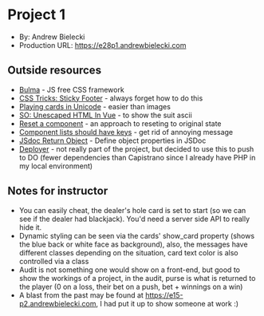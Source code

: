 # Project 1
* By: Andrew Bielecki
* Production URL: <https://e28p1.andrewbielecki.com>

## Outside resources
* [Bulma](https://bulma.io/) - JS free CSS framework
* [CSS Tricks: Sticky Footer](https://css-tricks.com/couple-takes-sticky-footer/) - always forget how to do this
* [Playing cards in Unicode](https://en.wikipedia.org/wiki/Playing_cards_in_Unicode) - easier than images
* [SO: Unescaped HTML In Vue](https://stackoverflow.com/questions/30877491/display-unescaped-html-in-vue-js) - 
to show the suit ascii
* [Reset a component](https://github.com/vuejs/vue/issues/702) - an approach to reseting to original state
* [Component lists should have keys](https://stackoverflow.com/questions/42476942/console-warning-component-lists-rendered-with-v-for-should-have-explicit-keys) - 
get rid of annoying message
* [JSdoc Return Object](https://stackoverflow.com/questions/28763257/jsdoc-return-object-structure) - 
Define object properties in JSDoc
* [Deployer](https://deployer.org/) - not really part of the project, but decided to use this to push to DO (fewer 
dependencies than Capistrano since I already have PHP in my local environment)

## Notes for instructor
* You can easily cheat, the dealer's hole card is set to start 
(so we can see if the dealer had blackjack).  You'd need a server side API to really hide it.
* Dynamic styling can be seen via the cards' show_card property (shows the blue back or white face as background), also, 
the messages have different classes depending on the situation, card text color is also controlled via a class
* Audit is not something one would show on a front-end, but good to show the workings of a project, 
in the audit, purse is what is returned to the player (0 on a loss, their bet on a push, bet + winnings on a win)
* A blast from the past may be found at <https://e15-p2.andrewbielecki.com>, I had put it up to show 
someone at work :)